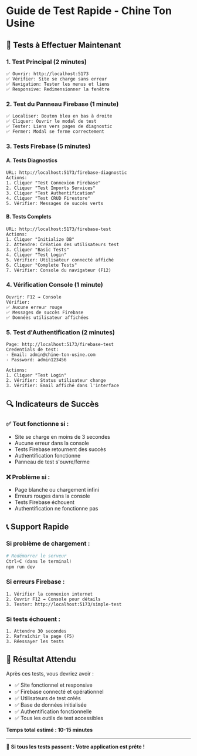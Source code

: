 # Guide de Test Rapide - Chine Ton Usine

## 🚀 **Tests à Effectuer Maintenant**

### **1. Test Principal (2 minutes)**
```
✅ Ouvrir: http://localhost:5173
✅ Vérifier: Site se charge sans erreur
✅ Navigation: Tester les menus et liens
✅ Responsive: Redimensionner la fenêtre
```

### **2. Test du Panneau Firebase (1 minute)**
```
✅ Localiser: Bouton bleu en bas à droite
✅ Cliquer: Ouvrir le modal de test
✅ Tester: Liens vers pages de diagnostic
✅ Fermer: Modal se ferme correctement
```

### **3. Tests Firebase (5 minutes)**

#### **A. Tests Diagnostics**
```
URL: http://localhost:5173/firebase-diagnostic
Actions:
1. Cliquer "Test Connexion Firebase"
2. Cliquer "Test Imports Services"  
3. Cliquer "Test Authentification"
4. Cliquer "Test CRUD Firestore"
5. Vérifier: Messages de succès verts
```

#### **B. Tests Complets**
```
URL: http://localhost:5173/firebase-test
Actions:
1. Cliquer "Initialize DB"
2. Attendre: Création des utilisateurs test
3. Cliquer "Basic Tests"
4. Cliquer "Test Login"
5. Vérifier: Utilisateur connecté affiché
6. Cliquer "Complete Tests"
7. Vérifier: Console du navigateur (F12)
```

### **4. Vérification Console (1 minute)**
```
Ouvrir: F12 → Console
Vérifier: 
✅ Aucune erreur rouge
✅ Messages de succès Firebase
✅ Données utilisateur affichées
```

### **5. Test d'Authentification (2 minutes)**
```
Page: http://localhost:5173/firebase-test
Credentials de test:
- Email: admin@chine-ton-usine.com
- Password: admin123456

Actions:
1. Cliquer "Test Login"
2. Vérifier: Status utilisateur change
3. Vérifier: Email affiché dans l'interface
```

## 🔍 **Indicateurs de Succès**

### **✅ Tout fonctionne si :**
- Site se charge en moins de 3 secondes
- Aucune erreur dans la console
- Tests Firebase retournent des succès
- Authentification fonctionne
- Panneau de test s'ouvre/ferme

### **❌ Problème si :**
- Page blanche ou chargement infini
- Erreurs rouges dans la console
- Tests Firebase échouent
- Authentification ne fonctionne pas

## 📞 **Support Rapide**

### **Si problème de chargement :**
```powershell
# Redémarrer le serveur
Ctrl+C (dans le terminal)
npm run dev
```

### **Si erreurs Firebase :**
```
1. Vérifier la connexion internet
2. Ouvrir F12 → Console pour détails
3. Tester: http://localhost:5173/simple-test
```

### **Si tests échouent :**
```
1. Attendre 30 secondes
2. Rafraîchir la page (F5)
3. Réessayer les tests
```

## 🎯 **Résultat Attendu**

Après ces tests, vous devriez avoir :
- ✅ Site fonctionnel et responsive
- ✅ Firebase connecté et opérationnel  
- ✅ Utilisateurs de test créés
- ✅ Base de données initialisée
- ✅ Authentification fonctionnelle
- ✅ Tous les outils de test accessibles

**Temps total estimé : 10-15 minutes**

---

🎉 **Si tous les tests passent : Votre application est prête !**
